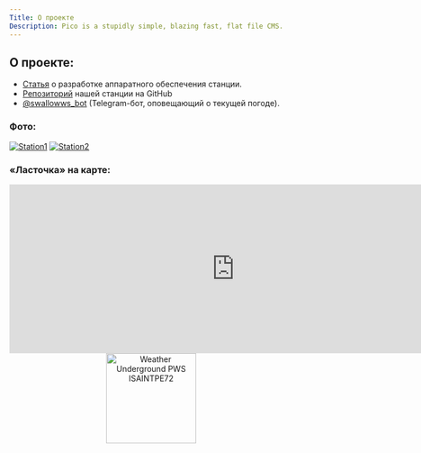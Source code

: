 ```yaml
---
Title: О проекте
Description: Pico is a stupidly simple, blazing fast, flat file CMS.
---
```


## О проекте:

* [Статья](https://geektimes.ru/post/267086/) о разработке аппаратного обеспечения станции.
* [Репозиторий](https://github.com/swallowws) нашей станции на GitHub
* [@swallowws_bot](https://telegram.me/swallowws_bot) (Telegram-бот, оповещающий о текущей погоде).

### Фото:

[![Station1](files/station1_small.jpg)](files/station1.jpg)
[![Station2](files/station2_small.jpg)](files/station2.jpg)


### «Ласточка» на карте:

<iframe src="https://www.google.com/maps/embed?pb=!1m18!1m12!1m3!1d1994.8394661959699!2d30.324977315970152!3d60.001155664016046!2m3!1f0!2f0!3f0!3m2!1i1024!2i768!4f13.1!3m3!1m2!1s0x4696347562d60811%3A0x8d6704182c27738!2z0L_RgC4g0K3QvdCz0LXQu9GM0YHQsCwgMTbQu9C40YLQkNC6Miwg0KHQsNC90LrRgi3Qn9C10YLQtdGA0LHRg9GA0LMsIDE5NDE1Ng!5e0!3m2!1sru!2sru!4v1477656806606" width="800" height="300" frameborder="0" style="border:0" allowfullscreen></iframe>


<center><a href="http://www.wunderground.com/weatherstation/WXDailyHistory.asp?ID=ISAINTPE72"><img src="http://banners.wunderground.com/cgi-bin/banner/ban/wxBanner?bannertype=wxstnsticker_metric&weatherstationcount=ISAINTPE72" height="160" width="160" border="0" alt="Weather Underground PWS ISAINTPE72" /></a></center>

